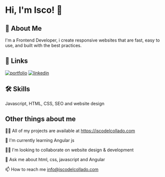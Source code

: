 
# Hi, I'm Isco! 👋


## 🚀 About Me
I'm a Frontend Developer, i create responsive websites that are fast, easy to use, and built with the best practices.


## 🔗 Links
[![portfolio](https://img.shields.io/badge/my_portfolio-000?style=for-the-badge&logo=ko-fi&logoColor=white)](https://iscodelcollado.com/)
[![linkedin](https://img.shields.io/badge/linkedin-0A66C2?style=for-the-badge&logo=linkedin&logoColor=white)](https://www.linkedin.com/in/iscodelcollado/)


## 🛠 Skills
Javascript, HTML, CSS, SEO and website design


## Other things about me 
👩‍💻 All of my projects are available at https://iscodelcollado.com

🧠 I'm currently learning Angular js

👯‍♀️ I'm looking to collaborate on website design & development

💬 Ask me about html, css, javascript and Angular

📫 How to reach me info@iscodelcollado.com


